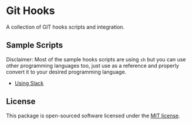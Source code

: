 # Git Hooks

A collection of GIT hooks scripts and integration.

## Sample Scripts

Disclaimer: Most of the sample hooks scripts are using ```sh``` but you can use other programming languages too, just use as a reference and properly convert it to your desired programming language.

- [Using Slack](slack/)

## License

This package is open-sourced software licensed under the [MIT license](https://opensource.org/licenses/MIT).
